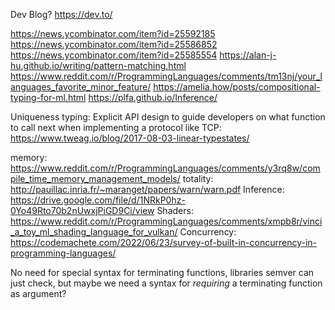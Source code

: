 Dev Blog? https://dev.to/

https://news.ycombinator.com/item?id=25592185
https://news.ycombinator.com/item?id=25586852
https://news.ycombinator.com/item?id=25585554
https://alan-j-hu.github.io/writing/pattern-matching.html
https://www.reddit.com/r/ProgrammingLanguages/comments/tm13nj/your_languages_favorite_minor_feature/
https://amelia.how/posts/compositional-typing-for-ml.html
https://plfa.github.io/Inference/

Uniqueness typing: Explicit API design to guide developers on what function to call next when implementing a protocol like TCP: https://www.tweag.io/blog/2017-08-03-linear-typestates/

memory: https://www.reddit.com/r/ProgrammingLanguages/comments/y3rq8w/compile_time_memory_management_models/
totality: http://pauillac.inria.fr/~maranget/papers/warn/warn.pdf
Inference: https://drive.google.com/file/d/1NRkP0hz-0Yo49Rto70b2nUwxjPiGD9Ci/view
Shaders: https://www.reddit.com/r/ProgrammingLanguages/comments/xmpb8r/vinci_a_toy_ml_shading_language_for_vulkan/
Concurrency: https://codemachete.com/2022/06/23/survey-of-built-in-concurrency-in-programming-languages/

No need for special syntax for terminating functions, libraries semver can just check, but maybe we need a syntax for *requiring* a terminating function as argument?
